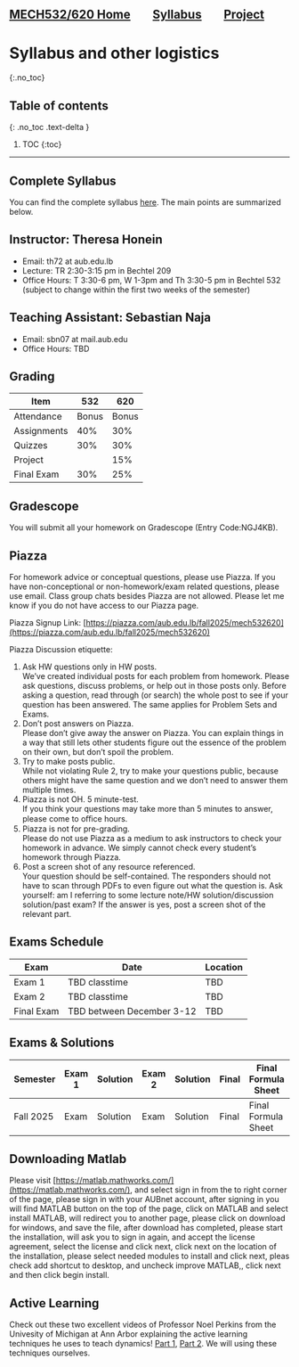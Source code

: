 [MECH532/620 Home](README.md)        [Syllabus](syllabus.md)        [Project](project.md)
---

# Syllabus and other logistics
{:.no_toc}

## Table of contents
{: .no_toc .text-delta }

1. TOC
{:toc}

---

## Complete Syllabus

You can find the complete syllabus [here](https://drive.google.com/file/d/1lk1Wrgv2NIi1aRZ0Fs9ystEfhlazXLBm/view?usp=sharing).
The main points are summarized below.

## Instructor: Theresa Honein
- Email: th72 at aub.edu.lb
- Lecture: TR 2:30-3:15 pm in Bechtel 209
- Office Hours: T 3:30-6 pm, W 1-3pm and Th 3:30-5 pm in Bechtel 532 (subject to change within the first two weeks of the semester)

## Teaching Assistant: Sebastian Naja
- Email: sbn07 at mail.aub.edu
- Office Hours: TBD

## Grading

| Item | 532 | 620 |
| ---- | --- | --- |
| Attendance | Bonus | Bonus |
| Assignments | 40% | 30% |
| Quizzes | 30% | 30% |
| Project | | 15% |
| Final Exam | 30% | 25% |

## Gradescope

You will submit all your homework on Gradescope (Entry Code:NGJ4KB).

## Piazza

For homework advice or conceptual questions, please use Piazza. If you have non-conceptional or non-homework/exam related questions, please use email. Class group chats besides Piazza are not allowed. Please let me know if you do not have access to our Piazza page.

Piazza Signup Link: [https://piazza.com/aub.edu.lb/fall2025/mech532620](https://piazza.com/aub.edu.lb/fall2025/mech532620)

Piazza Discussion etiquette:
1. Ask HW questions only in HW posts.\
We’ve created individual posts for each problem from homework. Please ask questions, discuss problems, or help out in those
posts only. Before asking a question, read through (or search) the whole post to see if your question has been answered. The same applies for Problem Sets and Exams.
2. Don’t post answers on Piazza.\
Please don’t give away the answer on Piazza. You can explain things in a way that still lets other students figure out the
essence of the problem on their own, but don’t spoil the problem.
3. Try to make posts public.\
While not violating Rule 2, try to make your questions public, because others might have the same question and we don’t
need to answer them multiple times.
4. Piazza is not OH. 5 minute-test.\
If you think your questions may take more than 5 minutes to answer, please come to oﬃce hours.
5. Piazza is not for pre-grading.\
Please do not use Piazza as a medium to ask instructors to check your homework in advance. We simply cannot check every
student’s homework through Piazza.
6. Post a screen shot of any resource referenced.\
Your question should be self-contained. The responders should not have to scan through PDFs to even figure out what the
question is. Ask yourself: am I referring to some lecture note/HW solution/discussion solution/past exam?
If the answer is yes, post a screen shot of the relevant part.

## Exams Schedule

| Exam | Date | Location |
| -- | -- | -- |
| Exam 1 | TBD classtime | TBD |
| Exam 2 | TBD classtime | TBD |
| Final Exam | TBD between December 3-12 | TBD |

## Exams & Solutions

| Semester | Exam 1 | Solution | Exam 2 | Solution | Final | Final Formula Sheet | Solution |
| -- | -- | -- | -- | -- | -- | -- | -- |
| Fall 2025 | Exam | Solution | Exam | Solution | Final | Final Formula Sheet | Solution |


## Downloading Matlab
Please visit [https://matlab.mathworks.com/](https://matlab.mathworks.com/), and select sign in from the to right corner of the page, please sign in with your AUBnet account, after signing in you will find MATLAB button on the top of the page, click on MATLAB and select install MATLAB, will redirect you to another page, please click on download for windows, and save the file, after download has completed, please start the installation, will ask you to sign in again, and accept the license agreement, select the license and click next, click next on the location of the installation, please select needed modules to install and click next, pleas check add shortcut to desktop, and uncheck improve MATLAB,, click next and then click begin install.

## Active Learning
Check out these two excellent videos of Professor Noel Perkins from the Univesity of Michigan at Ann Arbor explaining the active learning techniques he uses to teach dynamics! [Part 1](https://www.youtube.com/watch?v=wHEys-JHeb8), [Part 2](https://www.youtube.com/watch?v=96j69u4v-wE). We will using these techniques ourselves.




